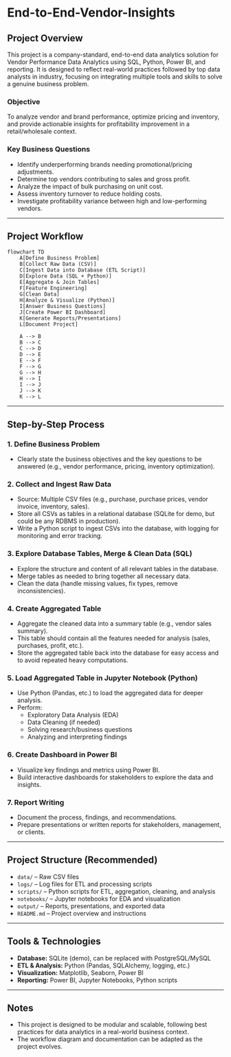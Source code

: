 # End-to-End-Vendor-Insights

## Project Overview

This project is a company-standard, end-to-end data analytics solution for Vendor Performance Data Analytics using SQL, Python, Power BI, and reporting. It is designed to reflect real-world practices followed by top data analysts in industry, focusing on integrating multiple tools and skills to solve a genuine business problem.

### **Objective**
To analyze vendor and brand performance, optimize pricing and inventory, and provide actionable insights for profitability improvement in a retail/wholesale context.

### **Key Business Questions**
- Identify underperforming brands needing promotional/pricing adjustments.
- Determine top vendors contributing to sales and gross profit.
- Analyze the impact of bulk purchasing on unit cost.
- Assess inventory turnover to reduce holding costs.
- Investigate profitability variance between high and low-performing vendors.

---

## Project Workflow

```mermaid
flowchart TD
    A[Define Business Problem]
    B[Collect Raw Data (CSV)]
    C[Ingest Data into Database (ETL Script)]
    D[Explore Data (SQL + Python)]
    E[Aggregate & Join Tables]
    F[Feature Engineering]
    G[Clean Data]
    H[Analyze & Visualize (Python)]
    I[Answer Business Questions]
    J[Create Power BI Dashboard]
    K[Generate Reports/Presentations]
    L[Document Project]

    A --> B
    B --> C
    C --> D
    D --> E
    E --> F
    F --> G
    G --> H
    H --> I
    I --> J
    J --> K
    K --> L
```

---

## Step-by-Step Process

### 1. **Define Business Problem**
- Clearly state the business objectives and the key questions to be answered (e.g., vendor performance, pricing, inventory optimization).

### 2. **Collect and Ingest Raw Data**
- Source: Multiple CSV files (e.g., purchase, purchase prices, vendor invoice, inventory, sales).
- Store all CSVs as tables in a relational database (SQLite for demo, but could be any RDBMS in production).
- Write a Python script to ingest CSVs into the database, with logging for monitoring and error tracking.

### 3. **Explore Database Tables, Merge & Clean Data (SQL)**
- Explore the structure and content of all relevant tables in the database.
- Merge tables as needed to bring together all necessary data.
- Clean the data (handle missing values, fix types, remove inconsistencies).

### 4. **Create Aggregated Table**
- Aggregate the cleaned data into a summary table (e.g., vendor sales summary).
- This table should contain all the features needed for analysis (sales, purchases, profit, etc.).
- Store the aggregated table back into the database for easy access and to avoid repeated heavy computations.

### 5. **Load Aggregated Table in Jupyter Notebook (Python)**
- Use Python (Pandas, etc.) to load the aggregated data for deeper analysis.
- Perform:
  - Exploratory Data Analysis (EDA)
  - Data Cleaning (if needed)
  - Solving research/business questions
  - Analyzing and interpreting findings

### 6. **Create Dashboard in Power BI**
- Visualize key findings and metrics using Power BI.
- Build interactive dashboards for stakeholders to explore the data and insights.

### 7. **Report Writing**
- Document the process, findings, and recommendations.
- Prepare presentations or written reports for stakeholders, management, or clients.

---

## Project Structure (Recommended)

- `data/` – Raw CSV files
- `logs/` – Log files for ETL and processing scripts
- `scripts/` – Python scripts for ETL, aggregation, cleaning, and analysis
- `notebooks/` – Jupyter notebooks for EDA and visualization
- `output/` – Reports, presentations, and exported data
- `README.md` – Project overview and instructions

---

## Tools & Technologies
- **Database:** SQLite (demo), can be replaced with PostgreSQL/MySQL
- **ETL & Analysis:** Python (Pandas, SQLAlchemy, logging, etc.)
- **Visualization:** Matplotlib, Seaborn, Power BI
- **Reporting:** Power BI, Jupyter Notebooks, Python scripts

---

## Notes
- This project is designed to be modular and scalable, following best practices for data analytics in a real-world business context.
- The workflow diagram and documentation can be adapted as the project evolves.